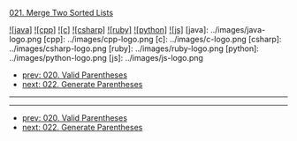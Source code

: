 [021. Merge Two Sorted Lists](https://leetcode.com/problems/merge-two-sorted-lists/)

[![java]](../java/021-merge-two-sorted-lists.md)
[![cpp]](../cpp/021-merge-two-sorted-lists.md)
[![c]](../c/021-merge-two-sorted-lists.md)
[![csharp]](../csharp/021-merge-two-sorted-lists.md)
[![ruby]](../ruby/021-merge-two-sorted-lists.md)
[![python]](../python/021-merge-two-sorted-lists.md)
[![js]](../js/021-merge-two-sorted-lists.md)
[java]: ../images/java-logo.png
[cpp]: ../images/cpp-logo.png
[c]: ../images/c-logo.png
[csharp]: ../images/csharp-logo.png
[ruby]: ../images/ruby-logo.png
[python]: ../images/python-logo.png
[js]: ../images/js-logo.png

- [prev: 020. Valid Parentheses](020-valid-parentheses.md)
- [next: 022. Generate Parentheses](022-generate-parentheses.md)

---



---

- [prev: 020. Valid Parentheses](020-valid-parentheses.md)
- [next: 022. Generate Parentheses](022-generate-parentheses.md)
